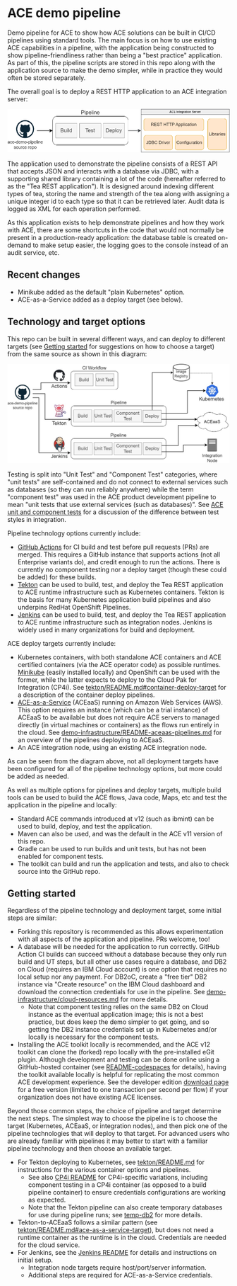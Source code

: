 # ACE demo pipeline

Demo pipeline for ACE to show how ACE solutions can be built in CI/CD pipelines using standard 
tools. The main focus is on how to use existing ACE capabilities in a pipeline, with the application
being constructed to show pipeline-friendliness rather than being a "best practice" application.
As part of this, the pipeline scripts are stored in this repo along with the application source
to make the demo simpler, while in practice they would often be stored separately.

The overall goal is to deploy a REST HTTP application to an ACE integration server:

![Pipeline high-level](/demo-infrastructure/images/pipeline-high-level.png)

The application used to demonstrate the pipeline consists of a REST API that accepts JSON and interacts 
with a database via JDBC, with a supporting shared library containing a lot of the code (hereafter 
referred to as the "Tea REST application"). It is designed around indexing different types of tea, storing
the name and strength of the tea along with assigning a unique integer id to each type so that it can be 
retrieved later. Audit data is logged as XML for each operation performed.

As this application exists to help demonstrate pipelines and how they work with ACE, there are some shortcuts 
in the code that would not normally be present in a production-ready application: the database table is 
created on-demand to make setup easier, the logging goes to the console instead of an audit service, etc. 

## Recent changes

- Minikube added as the default "plain Kubernetes" option.
- ACE-as-a-Service added as a deploy target (see below).

## Technology and target options

This repo can be built in several different ways, and can deploy to different targets (see
[Getting started](#getting-started) for suggestions on how to choose a target) from the same
source as shown in this diagram:

![Pipeline overview](/demo-infrastructure/images/pipelines-overview.jpg)

Testing is split into "Unit Test" and "Component Test" categories, where "unit tests" are self-contained
and do not connect to external services such as databases (so they can run reliably anywhere) while the
term "component test" was used in the ACE product development pipeline to mean "unit tests that use external
services (such as databases)". See 
[ACE unit and component tests](https://community.ibm.com/community/user/integration/blogs/trevor-dolby/2023/03/20/app-connect-enterprise-ace-unit-and-component-test)
for a discussion of the difference between test styles in integration.

Pipeline technology options currently include:

- [GitHub Actions](https://docs.github.com/en/actions/learn-github-actions/understanding-github-actions)
  for CI build and test before pull requests (PRs) are merged. This requires a GitHub instance that supports
  actions (not all Enterprise variants do), and credit enough to run the actions. There is currently no 
  component testing nor a deploy target (though these could be added) for these builds.
- [Tekton](https://tekton.dev/docs/concepts/overview/) can be used to build, test, and deploy the Tea
  REST application to ACE runtime infrastructure such as Kubernetes containers. Tekton is the basis for 
  many Kubernetes application build pipelines and also underpins RedHat OpenShift Pipelines.
- [Jenkins](https://www.jenkins.io/) can be used to build, test, and deploy the Tea REST application 
  to ACE runtime infrastructure such as integration nodes. Jenkins is widely used in many organizations
  for build and deployment.

ACE deploy targets currently include:

- Kubernetes containers, with both standalone ACE containers and ACE certified containers (via the 
  ACE operator code) as possible runtimes. [Minikube](https://minikube.sigs.k8s.io/docs/) (easily installed
  locally) and OpenShift can be used with the former, while the latter expects to deploy to the Cloud
  Pak for Integration (CP4i). See [tekton/README.md#container-deploy-target](tekton/README.md#container-deploy-target)
  for a description of the container deploy pipelines.
- [ACE-as-a-Service](https://www.ibm.com/docs/en/app-connect/12.0?topic=app-connect-enterprise-as-service)
  (ACEaaS) running on Amazon Web Services (AWS). This option requires an instance (which can be a trial instance)
  of ACEaaS to be available but does not require ACE servers to managed directly (in virtual machines or containers)
  as the flows run entirely in the cloud. See [demo-infrastructure/README-aceaas-pipelines.md](demo-infrastructure/README-aceaas-pipelines.md)
  for an overview of the pipelines deploying to ACEaaS.
- An ACE integration node, using an existing ACE integration node.

As can be seen from the diagram above, not all deployment targets have been configured for all of
the pipeline technology options, but more could be added as needed. 

As well as multiple options for pipelines and deploy targets, multiple build tools can be used to 
build the ACE flows, Java code, Maps, etc and test the application in the pipeline and locally:

- Standard ACE commands introduced at v12 (such as ibmint) can be used to build, deploy, and test
  the application.
- Maven can also be used, and was the default in the ACE v11 version of this repo.
- Gradle can be used to run builds and unit tests, but has not been enabled for component tests.
- The toolkit can build and run the application and tests, and also to check source into the GitHub repo.

## Getting started

Regardless of the pipeline technology and deployment target, some initial steps are similar:

- Forking this repository is recommended as this allows experimentation with all aspects of
  the application and pipeline. PRs welcome, too!
- A database will be needed for the application to run correctly. GitHub Action CI builds can
  succeed without a database because they only run build and UT steps, but all other use cases
  require a database, and DB2 on Cloud (requires an IBM Cloud account) is one option that 
  requires no local setup nor any payment. For DB2oC, create a "free tier" DB2 instance via
  "Create resource" on the IBM Cloud dashboard and download the connection credentials for
  use in the pipeline. See [demo-infrastructure/cloud-resources.md](demo-infrastructure/cloud-resources.md)
  for more details.
  - Note that component testing relies on the same DB2 on Cloud instance as the eventual application 
    image; this is not a best practice, but does keep the demo simpler to get going, and so getting
    the DB2 instance credentials set up in Kubernetes and/or locally is necessary for the component tests.
- Installing the ACE toolkit locally is recommended, and the ACE v12 toolkit can clone the
  (forked) repo locally with the pre-installed eGit plugin. Although development and testing
  can be done online using a GitHub-hosted container (see [README-codespaces](README-codespaces.md) 
  for details), having the toolkit available locally is helpful for replicating the most common
  ACE development experience. See the developer edition [download page](https://www.ibm.com/docs/en/app-connect/12.0?topic=enterprise-download-ace-developer-edition-get-started)
  for a free version (limited to one transaction per second per flow) if your organization does
  not have existing ACE licenses.

Beyond those common steps, the choice of pipeline and target determine the next steps. The simplest 
way to choose the pipeline is to choose the target (Kubernetes, ACEaaS, or integration nodes), and
then pick one of the pipeline technologies that will deploy to that target. For advanced users who
are already familiar with pipelines it may better to start with a familiar pipeline technology and
then choose an available target.

- For Tekton deploying to Kubernetes, see [tekton/README.md](tekton/README.md) for instructions
  for the various container options and pipelines. 
  - See also [CP4i README](tekton/os/cp4i/README.md) for CP4i-specific variations, including 
    component testing in a CP4i container (as opposed to a build pipeline container) to ensure 
    credentials configurations are working as expected.
  - Note that the Tekton pipeline can also create temporary databases for use during pipeline runs; see 
    [temp-db2](tekton/temp-db2/README.md) for more details.
- Tekton-to-ACEaaS follows a similar pattern (see [tekton/README.md#ace-as-a-service-target](tekton/README.md#ace-as-a-service-target)),
  but does not need a runtime container as the runtime is in the cloud. Credentials are needed for the
  cloud service.
- For Jenkins, see the [Jenkins README](demo-infrastructure/README-jenkins.md) for details and 
  instructions on initial setup. 
  - Integration node targets require host/port/server information.
  - Additional steps are required for ACE-as-a-Service credentials.

